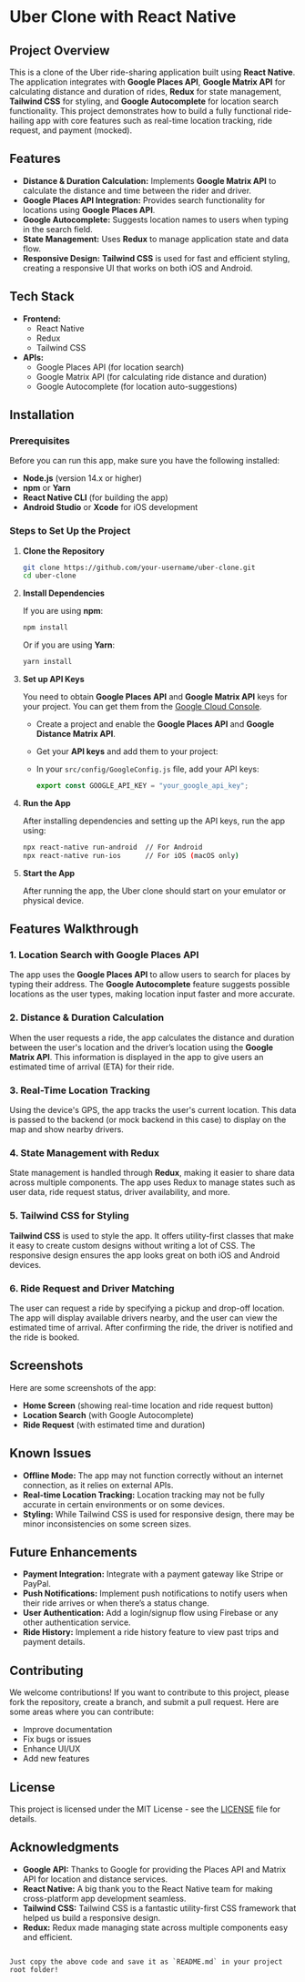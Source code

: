 # Uber Clone with React Native

## Project Overview

This is a clone of the Uber ride-sharing application built using **React Native**. The application integrates with **Google Places API**, **Google Matrix API** for calculating distance and duration of rides, **Redux** for state management, **Tailwind CSS** for styling, and **Google Autocomplete** for location search functionality. This project demonstrates how to build a fully functional ride-hailing app with core features such as real-time location tracking, ride request, and payment (mocked).

## Features

- **Distance & Duration Calculation:** Implements **Google Matrix API** to calculate the distance and time between the rider and driver.
- **Google Places API Integration:** Provides search functionality for locations using **Google Places API**.
- **Google Autocomplete:** Suggests location names to users when typing in the search field.
- **State Management:** Uses **Redux** to manage application state and data flow.
- **Responsive Design:** **Tailwind CSS** is used for fast and efficient styling, creating a responsive UI that works on both iOS and Android.

## Tech Stack

- **Frontend:** 
  - React Native
  - Redux
  - Tailwind CSS
- **APIs:**
  - Google Places API (for location search)
  - Google Matrix API (for calculating ride distance and duration)
  - Google Autocomplete (for location auto-suggestions)
  
## Installation

### Prerequisites

Before you can run this app, make sure you have the following installed:

- **Node.js** (version 14.x or higher)
- **npm** or **Yarn**
- **React Native CLI** (for building the app)
- **Android Studio** or **Xcode** for iOS development

### Steps to Set Up the Project

1. **Clone the Repository**

   ```bash
   git clone https://github.com/your-username/uber-clone.git
   cd uber-clone
   ```

2. **Install Dependencies**

   If you are using **npm**:

   ```bash
   npm install
   ```

   Or if you are using **Yarn**:

   ```bash
   yarn install
   ```

3. **Set up API Keys**

   You need to obtain **Google Places API** and **Google Matrix API** keys for your project. You can get them from the [Google Cloud Console](https://console.cloud.google.com/).

   - Create a project and enable the **Google Places API** and **Google Distance Matrix API**.
   - Get your **API keys** and add them to your project:

   - In your `src/config/GoogleConfig.js` file, add your API keys:

     ```javascript
     export const GOOGLE_API_KEY = "your_google_api_key";
     ```

4. **Run the App**

   After installing dependencies and setting up the API keys, run the app using:

   ```bash
   npx react-native run-android  // For Android
   npx react-native run-ios      // For iOS (macOS only)
   ```

5. **Start the App**

   After running the app, the Uber clone should start on your emulator or physical device.

## Features Walkthrough

### 1. **Location Search with Google Places API**

The app uses the **Google Places API** to allow users to search for places by typing their address. The **Google Autocomplete** feature suggests possible locations as the user types, making location input faster and more accurate.

### 2. **Distance & Duration Calculation**

When the user requests a ride, the app calculates the distance and duration between the user's location and the driver’s location using the **Google Matrix API**. This information is displayed in the app to give users an estimated time of arrival (ETA) for their ride.

### 3. **Real-Time Location Tracking**

Using the device's GPS, the app tracks the user's current location. This data is passed to the backend (or mock backend in this case) to display on the map and show nearby drivers.

### 4. **State Management with Redux**

State management is handled through **Redux**, making it easier to share data across multiple components. The app uses Redux to manage states such as user data, ride request status, driver availability, and more.

### 5. **Tailwind CSS for Styling**

**Tailwind CSS** is used to style the app. It offers utility-first classes that make it easy to create custom designs without writing a lot of CSS. The responsive design ensures the app looks great on both iOS and Android devices.

### 6. **Ride Request and Driver Matching**

The user can request a ride by specifying a pickup and drop-off location. The app will display available drivers nearby, and the user can view the estimated time of arrival. After confirming the ride, the driver is notified and the ride is booked.

## Screenshots

Here are some screenshots of the app:

- **Home Screen** (showing real-time location and ride request button)
- **Location Search** (with Google Autocomplete)
- **Ride Request** (with estimated time and duration)

## Known Issues

- **Offline Mode:** The app may not function correctly without an internet connection, as it relies on external APIs.
- **Real-time Location Tracking:** Location tracking may not be fully accurate in certain environments or on some devices.
- **Styling:** While Tailwind CSS is used for responsive design, there may be minor inconsistencies on some screen sizes.

## Future Enhancements

- **Payment Integration:** Integrate with a payment gateway like Stripe or PayPal.
- **Push Notifications:** Implement push notifications to notify users when their ride arrives or when there’s a status change.
- **User Authentication:** Add a login/signup flow using Firebase or any other authentication service.
- **Ride History:** Implement a ride history feature to view past trips and payment details.

## Contributing

We welcome contributions! If you want to contribute to this project, please fork the repository, create a branch, and submit a pull request. Here are some areas where you can contribute:

- Improve documentation
- Fix bugs or issues
- Enhance UI/UX
- Add new features

## License

This project is licensed under the MIT License - see the [LICENSE](LICENSE) file for details.

## Acknowledgments

- **Google API:** Thanks to Google for providing the Places API and Matrix API for location and distance services.
- **React Native:** A big thank you to the React Native team for making cross-platform app development seamless.
- **Tailwind CSS:** Tailwind CSS is a fantastic utility-first CSS framework that helped us build a responsive design.
- **Redux:** Redux made managing state across multiple components easy and efficient.
```

Just copy the above code and save it as `README.md` in your project root folder!
